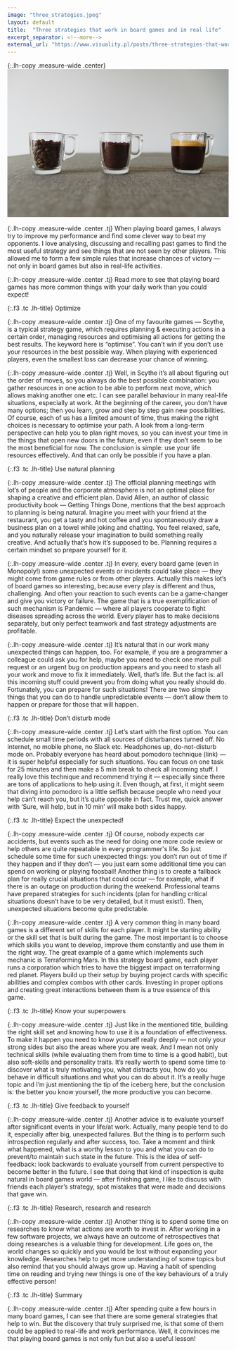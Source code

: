 ```yaml
---
image: "three_strategies.jpeg"
layout: default
title:  "Three strategies that work in board games and in real life"
excerpt_separator: <!--more-->
external_url: "https://www.visuality.pl/posts/three-strategies-that-work-in-board-games-and-in-real-life"
---
```


{:.lh-copy .measure-wide .center}
![image](/images/three_strategies.jpeg)

{:.lh-copy .measure-wide .center .tj}
When playing board games, I always try to improve my performance and find some clever way to beat my opponents. I love analysing, discussing and recalling past games to find the most useful strategy and see things that are not seen by other players. This allowed me to form a few simple rules that increase chances of victory — not only in board games but also in real-life activities.
<!--more-->

{:.lh-copy .measure-wide .center .tj}
Read more to see that playing board games has more common things with your daily work than you could expect!

{:.f3 .tc .lh-title}
Optimize

{:.lh-copy .measure-wide .center .tj}
One of my favourite games — Scythe, is a typical strategy game, which requires planning & executing actions in a certain order, managing resources and optimising all actions for getting the best results. The keyword here is “optimise”. You can’t win if you don’t use your resources in the best possible way. When playing with experienced players, even the smallest loss can decrease your chance of winning.

{:.lh-copy .measure-wide .center .tj}
Well, in Scythe it’s all about figuring out the order of moves, so you always do the best possible combination: you gather resources in one action to be able to perform next move, which allows making another one etc. I can see parallel behaviour in many real-life situations, especially at work. At the beginning of the career, you don’t have many options; then you learn, grow and step by step gain new possibilities. Of course, each of us has a limited amount of time, thus making the right choices is necessary to optimise your path. A look from a long-term perspective can help you to plan right moves, so you can invest your time in the things that open new doors in the future, even if they don’t seem to be the most beneficial for now. The conclusion is simple: use your life resources effectively. And that can only be possible if you have a plan.

{:.f3 .tc .lh-title}
Use natural planning

{:.lh-copy .measure-wide .center .tj}
The official planning meetings with lot’s of people and the corporate atmosphere is not an optimal place for shaping a creative and efficient plan. David Allen, an author of classic productivity book — Getting Things Done, mentions that the best approach to planning is being natural. Imagine you meet with your friend at the restaurant, you get a tasty and hot coffee and you spontaneously draw a business plan on a towel while joking and chatting. You feel relaxed, safe, and you naturally release your imagination to build something really creative. And actually that’s how it’s supposed to be. Planning requires a certain mindset so prepare yourself for it.

{:.lh-copy .measure-wide .center .tj}
In every, every board game (even in Monopoly!) some unexpected events or incidents could take place — they might come from game rules or from other players. Actually this makes lot’s of board games so interesting, because every play is different and thus, challenging. And often your reaction to such events can be a game-changer and give you victory or failure. The game that is a true exemplification of such mechanism is Pandemic — where all players cooperate to fight diseases spreading across the world. Every player has to make decisions separately, but only perfect teamwork and fast strategy adjustments are profitable.

{:.lh-copy .measure-wide .center .tj}
It’s natural that in our work many unexpected things can happen, too. For example, if you are a programmer a colleague could ask you for help, maybe you need to check one more pull request or an urgent bug on production appears and you need to stash all your work and move to fix it immediately. Well, that’s life. But the fact is: all this incoming stuff could prevent you from doing what you really should do. Fortunately, you can prepare for such situations! There are two simple things that you can do to handle unpredictable events — don’t allow them to happen or prepare for those that will happen.

{:.f3 .tc .lh-title}
Don’t disturb mode

{:.lh-copy .measure-wide .center .tj}
Let’s start with the first option. You can schedule small time periods with all sources of disturbances turned off. No internet, no mobile phone, no Slack etc. Headphones up, do-not-disturb mode on. Probably everyone has heard about pomodoro technique (link) — it is super helpful especially for such situations. You can focus on one task for 25 minutes and then make a 5 min break to check all incoming stuff. I really love this technique and recommend trying it — especially since there are tons of applications to help using it. Even though, at first, it might seem that diving into pomodoro is a little selfish because people who need your help can’t reach you, but it’s quite opposite in fact. Trust me, quick answer with ‘Sure, will help, but in 10 min’ will make both sides happy.

{:.f3 .tc .lh-title}
Expect the unexpected!

{:.lh-copy .measure-wide .center .tj}
Of course, nobody expects car accidents, but events such as the need for doing one more code review or help others are quite repeatable in every programmer's life. So just schedule some time for such unexpected things: you don’t run out of time if they happen and if they don’t — you just earn some additional time you can spend on working or playing foosball! Another thing is to create a fallback plan for really crucial situations that could occur — for example, what if there is an outage on production during the weekend. Professional teams have prepared strategies for such incidents (plan for handling critical situations doesn’t have to be very detailed, but it must exist!). Then, unexpected situations become quite predictable.

{:.lh-copy .measure-wide .center .tj}
A very common thing in many board games is a different set of skills for each player. It might be starting ability or the skill set that is built during the game. The most important is to choose which skills you want to develop, improve them constantly and use them in the right way. The great example of a game which implements such mechanic is Terraforming Mars. In this strategy board game, each player runs a corporation which tries to have the biggest impact on terraforming red planet. Players build up their setup by buying project cards with specific abilities and complex combos with other cards. Investing in proper options and creating great interactions between them is a true essence of this game.

{:.f3 .tc .lh-title}
Know your superpowers

{:.lh-copy .measure-wide .center .tj}
Just like in the mentioned title, building the right skill set and knowing how to use it is a foundation of effectiveness. To make it happen you need to know yourself really deeply — not only your strong sides but also the areas where you are weak. And I mean not only technical skills (while evaluating them from time to time is a good habit), but also soft-skills and personality traits. It’s really worth to spend some time to discover what is truly motivating you, what distracts you, how do you behave in difficult situations and what you can do about it. It’s a really huge topic and I’m just mentioning the tip of the iceberg here, but the conclusion is: the better you know yourself, the more productive you can become.

{:.f3 .tc .lh-title}
Give feedback to yourself

{:.lh-copy .measure-wide .center .tj}
Another advice is to evaluate yourself after significant events in your life/at work. Actually, many people tend to do it, especially after big, unexpected failures. But the thing is to perform such introspection regularly and after success, too. Take a moment and think what happened, what is a worthy lesson to you and what you can do to prevent/to maintain such state in the future. This is the idea of self-feedback: look backwards to evaluate yourself from current perspective to become better in the future. I see that doing that kind of inspection is quite natural in board games world — after finishing game, I like to discuss with friends each player’s strategy, spot mistakes that were made and decisions that gave win.

{:.f3 .tc .lh-title}
Research, research and research

{:.lh-copy .measure-wide .center .tj}
Another thing is to spend some time on researches to know what actions are worth to invest in. After working in a few software projects, we always have an outcome of retrospectives that doing researches is a valuable thing for development. Life goes on, the world changes so quickly and you would be lost without expanding your knowledge. Researches help to get more understanding of some topics but also remind that you should always grow up. Having a habit of spending time on reading and trying new things is one of the key behaviours of a truly effective person!

{:.f3 .tc .lh-title}
Summary

{:.lh-copy .measure-wide .center .tj}
After spending quite a few hours in many board games, I can see that there are some general strategies that help to win. But the discovery that truly surprised me, is that some of them could be applied to real-life and work performance. Well, it convinces me that playing board games is not only fun but also a useful lesson!
